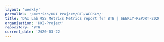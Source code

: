 ```yaml
---
layout: 'weekly'
permalink: '/metrics/HDI-Project/BTB/WEEKLY/'
title: 'DAI Lab OSS Metrics Metrics report for BTB | WEEKLY-REPORT-2020-03-22'
organization: 'HDI-Project'
repository: 'BTB'
current_date: '2020-03-22'
---
```

